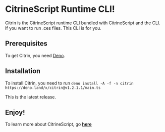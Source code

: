 # CitrineScript Runtime CLI!

Citrin is the CitrineScript runtime CLI bundled with CitrineScript and the CLI. If you want to run .ces files. This CLI is for you.

## Prerequisites

To get Citrin, you need [Deno](https://deno.land/).

## Installation

To install Citrin, you need to run ``deno install -A -f -n citrin https://deno.land/x/citrin@v1.2.1.1/main.ts``

This is the latest release.

## Enjoy!

To learn more about CitrineScript, go **[here](https://citrine.geodax.ca/)**